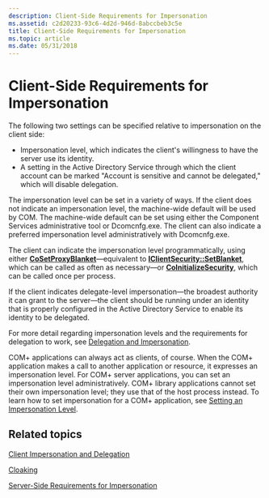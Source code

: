 ```yaml
---
description: Client-Side Requirements for Impersonation
ms.assetid: c2d20233-93c6-4d2d-946d-8abccbeb3c5e
title: Client-Side Requirements for Impersonation
ms.topic: article
ms.date: 05/31/2018
---
```


# Client-Side Requirements for Impersonation

The following two settings can be specified relative to impersonation on the client side:

-   Impersonation level, which indicates the client's willingness to have the server use its identity.
-   A setting in the Active Directory Service through which the client account can be marked "Account is sensitive and cannot be delegated," which will disable delegation.

The impersonation level can be set in a variety of ways. If the client does not indicate an impersonation level, the machine-wide default will be used by COM. The machine-wide default can be set using either the Component Services administrative tool or Dcomcnfg.exe. The client can also indicate a preferred impersonation level administratively with Dcomcnfg.exe.

The client can indicate the impersonation level programmatically, using either [**CoSetProxyBlanket**](/windows/desktop/api/combaseapi/nf-combaseapi-cosetproxyblanket)—equivalent to [**IClientSecurity::SetBlanket**](/windows/desktop/api/objidl/nf-objidl-iclientsecurity-setblanket), which can be called as often as necessary—or [**CoInitializeSecurity**](/windows/desktop/api/combaseapi/nf-combaseapi-coinitializesecurity), which can be called once per process.

If the client indicates delegate-level impersonation—the broadest authority it can grant to the server—the client should be running under an identity that is properly configured in the Active Directory Service to enable its identity to be delegated.

For more detail regarding impersonation levels and the requirements for delegation to work, see [Delegation and Impersonation](/windows/desktop/com/delegation-and-impersonation).

COM+ applications can always act as clients, of course. When the COM+ application makes a call to another application or resource, it expresses an impersonation level. For COM+ server applications, you can set an impersonation level administratively. COM+ library applications cannot set their own impersonation level; they use that of the host process instead. To learn how to set impersonation for a COM+ application, see [Setting an Impersonation Level](setting-an-impersonation-level.md).

## Related topics

<dl> <dt>

[Client Impersonation and Delegation](client-impersonation-and-delegation.md)
</dt> <dt>

[Cloaking](cloaking.md)
</dt> <dt>

[Server-Side Requirements for Impersonation](server-side-requirements-for-impersonation.md)
</dt> </dl>

 

 
